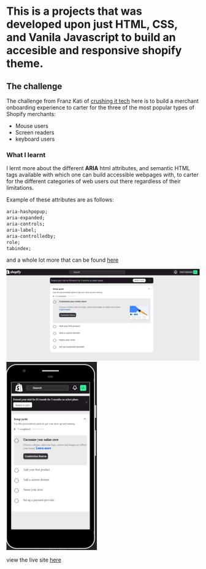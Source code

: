 # This is a projects that was developed upon just HTML, CSS, and Vanila Javascript to build an accesible and responsive shopify theme.

## The challenge

The challenge from Franz Kati of [crushing it tech](https://www.crushingit.tech/hackathon/challenge) here is to build a merchant onboarding experience to carter for the three of the most popular types of Shopify merchants:

+ Mouse users
+ Screen readers 
+ keyboard users

### What I learnt
I lernt more about the different **ARIA** html attributes, and semantic HTML tags available with which one can build accessible webpages with, to carter for the different categories of web users out there regardless of their limitations.

Example of these attributes are as follows:
```
aria-hashpopup;
aria-expanded;
aria-controls;
aria-label;
aria-controlledby;
role;
tabindex;
```
and a whole lot more that can be found [here](https://developer.mozilla.org/en-US/docs/Accessibility/ARIA/Atrributes)


![Screenshot of the desktop layout](./desktopShopify.png)
![Screenshot of the mobile layout](./shopifyMobile.png)

view the live site [here](https://accessibleshopifytheme.netlify.app)
